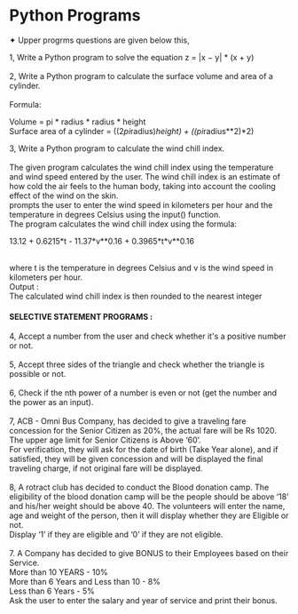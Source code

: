 # Python Programs 
   ✦ Upper progrms questions are given below this,

1, Write a Python program to solve the equation z = |x − y| * (x + y) <br> <br>
2, Write a Python program to calculate the surface volume and area of a cylinder. <br><br>
        Formula: <br>
         <p>Volume = pi * radius * radius * height <br>
            Surface area of a cylinder = ((2*pi*radius)*height) + ((pi*radius**2)*2)</p>

3, Write a Python program to calculate the wind chill index. <br><br>
     The given program calculates the wind chill index using the temperature and wind
    speed entered by the user. The wind chill index is an estimate of how cold the air
    feels to the human body, taking into account the cooling effect of the wind on the
    skin.<br>
prompts the user to enter the wind speed in kilometers per hour and the
temperature in degrees Celsius using the input() function.
<br>The program calculates the wind chill index using the formula: <br>
<p>13.12 + 0.6215*t - 11.37*v**0.16 + 0.3965*t*v**0.16</p> <br>
where t is the temperature in degrees Celsius and v is the wind speed in kilometers
per hour.<br>
Output :<br>
The calculated wind chill index is then rounded to the nearest integer       

#### SELECTIVE STATEMENT PROGRAMS :
<P>4, Accept a number from the user and check whether it's a positive number or not.<br><br>
5, Accept three sides of the triangle and check whether the triangle is possible or not.<br><br>
6, Check if the nth power of a number is even or not (get the number and the power as
an input).<br><br>
7, ACB - Omni Bus Company, has decided to give a traveling fare concession for the
Senior Citizen as 20%, the actual fare will be Rs 1020. The upper age limit for
Senior Citizens is Above ‘60’.<br>
For verification, they will ask for the date of birth (Take Year alone), and if satisfied,
they will be given concession and will be displayed the final traveling charge, if not
original fare will be displayed.<br><br>
8, A rotract club has decided to conduct the Blood donation camp. The eligibility of the
blood donation camp will be the people should be above ‘18’ and his/her weight
should be above 40. The volunteers will enter the name, age and weight of the
person, then it will display whether they are Eligible or not.<br>
Display ‘1’ if they are eligible and ‘0’ if they are not eligible.<br><br>
7. A Company has decided to give BONUS to their Employees based on their Service.<br>
More than 10 YEARS - 10%<br>
More than 6 Years and Less than 10 - 8%<br>
Less than 6 Years - 5%<br>
Ask the user to enter the salary and year of service and print their bonus.
  
   </p>
